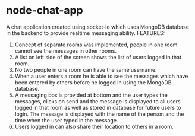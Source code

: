 # node-chat-app

A chat application created using socket-io which uses MongoDB database in the backend to provide realtime messaging ability.
FEATURES:
1. Concept of separate rooms was implemented, people in one room cannot see the messages in other rooms.
2. A list on left side of the screen shows the list of users logged in that room.
3. No two people in one room can have the same username.
4. When a user enters a room he is able to see the messages which have been entered by others before he logged in using the MongoDB 
   database.
5. A messaging box is provided at bottom and the user types the messages, clicks on send and the message is displayed to all users
   logged in that room as well as stored in database for future users to login. The message is displayed with the name of the person
   and the time when the user typed in the message.
6. Users logged in can also share their location to others in a room.
